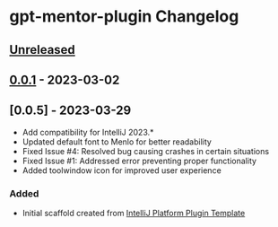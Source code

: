 <!-- Keep a Changelog guide -> https://keepachangelog.com -->
    
# gpt-mentor-plugin Changelog

## [Unreleased]

## [0.0.1] - 2023-03-02

## [0.0.5] - 2023-03-29

- Add compatibility for IntelliJ 2023.*
- Updated default font to Menlo for better readability
- Fixed Issue #4: Resolved bug causing crashes in certain situations
- Fixed Issue #1: Addressed error preventing proper functionality
- Added toolwindow icon for improved user experience

### Added
- Initial scaffold created from [IntelliJ Platform Plugin Template](https://github.com/JetBrains/intellij-platform-plugin-template)

[Unreleased]: https://github.com/jcraane/gpt-mentor-plugin/compare/v0.0.1...HEAD
[0.0.1]: https://github.com/jcraane/gpt-mentor-plugin/commits/v0.0.1
